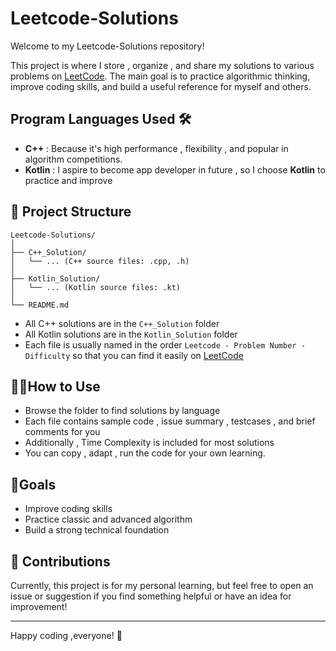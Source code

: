 # Leetcode-Solutions
Welcome to my Leetcode-Solutions repository!

This project is where I store , organize , and share my solutions to various problems on [LeetCode](https://leetcode.com/). The main goal is to practice algorithmic thinking, improve coding skills, and build a useful reference for myself and others.

## Program Languages Used 🛠️
- **C++** : Because it's high performance , flexibility , and popular in algorithm competitions.
- **Kotlin** : I aspire to become app developer in future , so I choose **Kotlin** to practice and improve

## 📂 Project Structure
```
Leetcode-Solutions/
│
├── C++_Solution/
│   └── ... (C++ source files: .cpp, .h)
│
├── Kotlin_Solution/
│   └── ... (Kotlin source files: .kt)
│
└── README.md
```
- All C++ solutions are in the `C++_Solution` folder
- All Kotlin solutions are in the `Kotlin_Solution` folder
- Each file is usually named in the order `Leetcode - Problem Number - Difficulty` so that you can find it easily on [LeetCode](https://leetcode.com/)

## 🧑‍💻How to Use
- Browse the folder to find solutions by language
- Each file contains sample code , issue summary , testcases , and brief comments for you
- Additionally , Time Complexity is included for most solutions
- You can copy , adapt , run the code for your own learning.

## 🎯Goals
- Improve coding skills
- Practice classic and advanced algorithm
- Build a strong technical foundation
## 🙏 Contributions

Currently, this project is for my personal learning, but feel free to open an issue or suggestion if you find something helpful or have an idea for improvement!

---

Happy coding ,everyone! 🚀
